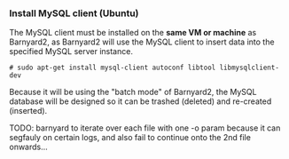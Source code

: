 

### Install MySQL client (Ubuntu)

The MySQL client must be installed on the **same VM or machine** as Barnyard2, as Barnyard2 will use the MySQL client to insert data into the specified MySQL server instance.

```
# sudo apt-get install mysql-client autoconf libtool libmysqlclient-dev
```

Because it will be using the "batch mode" of Barnyard2, the MySQL database will be designed so it can be trashed (deleted) and re-created (inserted).

TODO: barnyard to iterate over each file with one -o param because it can segfauly on certain logs, and also fail to continue onto the 2nd file onwards...


